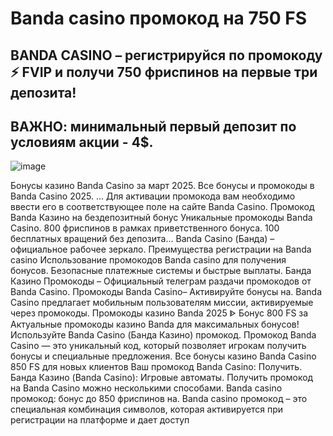# Banda casino промокод на 750 FS

## BANDA CASINO – регистрируйся по промокоду ⚡️ FVIP и получи 750 фриспинов на первые три депозита!

## ВАЖНО: минимальный первый депозит по условиям акции - 4$.
        

  ![image](https://github.com/user-attachments/assets/c31221ba-057f-4ff9-b9d9-1ec5dfd0bf78)


Бонусы казино Banda Casino за март 2025. Все бонусы и промокоды в Banda Casino 2025. ... Для активации промокода вам необходимо ввести его в соответствующее поле на сайте Banda Casino.
Промокод Banda Казино на бездепозитный бонус Уникальные промокоды Banda Casino. 800 фриспинов в рамках приветственного бонуса. 100 бесплатных вращений без депозита...
Banda Casino (Банда) – официальное рабочее зеркало. Преимущества регистрации на Banda casino
Использование промокодов Banda casino для получения бонусов.
Безопасные платежные системы и быстрые выплаты.
Банда Казино Промокоды – Официальный телеграм раздачи промокодов от Banda Casino.
Промокоды Banda Casino– Активируйте бонусы на.
Banda Casino предлагает мобильным пользователям миссии, активируемые через промокоды.
Промокоды казино Banda 2025 ᐈ Бонус 800 FS за
Актуальные промокоды казино Banda для максимальных бонусов!
Используйте Banda Casino (Банда Казино) промокод.
Промокод Banda Casino — это уникальный код, который позволяет игрокам получить бонусы и специальные предложения.
Все бонусы казино Banda Casino
850 FS для новых клиентов Ваш промокод Banda Casino: Получить.
Банда Казино (Banda Casino): Игровые автоматы.
Получить промокод на Banda Casino можно несколькими способами.
Banda casino промокод: бонус до 850 фриспинов на.
Banda casino промокод – это специальная комбинация символов, которая активируется при регистрации на платформе и дает доступ
